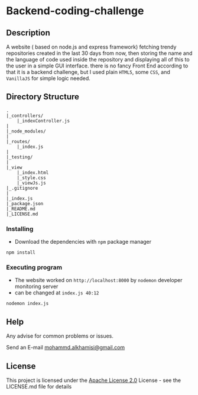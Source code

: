 # Backend-coding-challenge

## Description
A website ( based on node.js and express framework) fetching trendy repositories created in the last 30 days from now, then storing the name and the language of code used inside the repository and displaying all of this to the user in a simple GUI interface.
there is no fancy Front End according to that it is a backend challenge, but I used plain `HTML5`, some `CSS`, and `VanillaJS` for simple logic needed.

## Directory Structure

```
.
|_controllers/
    |_indexController.js
|
|_node_modules/
|
|_routes/
    |_index.js
|
|_testing/
|
|_view
    |_index.html
    |_style.css
    |_viewJs.js
|_.gitignore
|
|_index.js
|_package.json
|_README.md
|_LICENSE.md
```

### Installing

* Download the dependencies with `npm` package manager
```
npm install
```

### Executing program

* The website worked on `http://localhost:8000` by `nodemon` developer monitoring server
* can be changed at `index.js 40:12`
```
nodemon index.js
```

## Help

Any advise for common problems or issues.

Send an E-mail [mohammd.alkhamisi@gmail.com]()

## License

This project is licensed under the [Apache License 2.0](https://github.com/El-khamisi/backend-coding-challenge/blob/main/LICENSE.md) License - see the LICENSE.md file for details